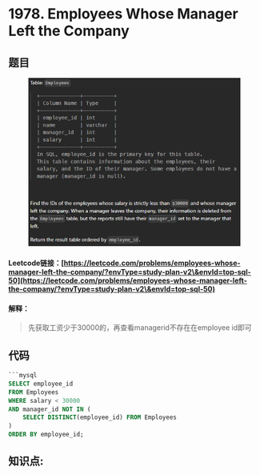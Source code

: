 # 1978. Employees Whose Manager Left the Company

## 题目

<figure><img src="../../../.gitbook/assets/image (13) (1).png" alt=""><figcaption></figcaption></figure>

#### Leetcode链接：[https://leetcode.com/problems/employees-whose-manager-left-the-company/?envType=study-plan-v2\&envId=top-sql-50](https://leetcode.com/problems/employees-whose-manager-left-the-company/?envType=study-plan-v2\&envId=top-sql-50)

#### 解释：

> 先获取工资少于30000的，再查看managerid不存在在employee id即可

## 代码

````sql
```mysql
SELECT employee_id
FROM Employees
WHERE salary < 30000 
AND manager_id NOT IN (
    SELECT DISTINCT(employee_id) FROM Employees
)
ORDER BY employee_id;
````

## **知识点:**&#x20;
